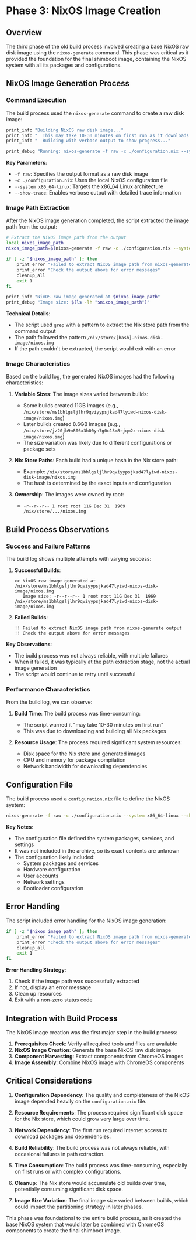 # Phase 3: NixOS Image Creation

## Overview

The third phase of the old build process involved creating a base NixOS raw disk image using the `nixos-generate` command. This phase was critical as it provided the foundation for the final shimboot image, containing the NixOS system with all its packages and configurations.

## NixOS Image Generation Process

### Command Execution

The build process used the `nixos-generate` command to create a raw disk image:

```bash
print_info "Building NixOS raw disk image..."
print_info "  This may take 10-30 minutes on first run as it downloads and builds all packages..."
print_info "  Building with verbose output to show progress..."

print_debug "Running: nixos-generate -f raw -c ./configuration.nix --system x86_64-linux --show-trace"
```

**Key Parameters**:
- `-f raw`: Specifies the output format as a raw disk image
- `-c ./configuration.nix`: Uses the local NixOS configuration file
- `--system x86_64-linux`: Targets the x86_64 Linux architecture
- `--show-trace`: Enables verbose output with detailed trace information

### Image Path Extraction

After the NixOS image generation completed, the script extracted the image path from the output:

```bash
# Extract the NixOS image path from the output
local nixos_image_path
nixos_image_path=$(nixos-generate -f raw -c ./configuration.nix --system x86_64-linux --show-trace | grep -o "/nix/store/[^[:space:]]*-nixos-disk-image/nixos.img")

if [ -z "$nixos_image_path" ]; then
    print_error "Failed to extract NixOS image path from nixos-generate output"
    print_error "Check the output above for error messages"
    cleanup_all
    exit 1
fi

print_info "NixOS raw image generated at $nixos_image_path"
print_debug "Image size: $(ls -lh "$nixos_image_path")"
```

**Technical Details**:
- The script used `grep` with a pattern to extract the Nix store path from the command output
- The path followed the pattern `/nix/store/[hash]-nixos-disk-image/nixos.img`
- If the path couldn't be extracted, the script would exit with an error

### Image Characteristics

Based on the build log, the generated NixOS images had the following characteristics:

1. **Variable Sizes**: The image sizes varied between builds:
   - Some builds created 11GB images (e.g., `/nix/store/ms1bhlgsljlhr9qviyypsjkad47lyiwd-nixos-disk-image/nixos.img`)
   - Later builds created 8.6GB images (e.g., `/nix/store/jz20jb9n806x3h00yn7g0c13m8rjqm2z-nixos-disk-image/nixos.img`)
   - The size variation was likely due to different configurations or package sets

2. **Nix Store Paths**: Each build had a unique hash in the Nix store path:
   - Example: `/nix/store/ms1bhlgsljlhr9qviyypsjkad47lyiwd-nixos-disk-image/nixos.img`
   - The hash is determined by the exact inputs and configuration

3. **Ownership**: The images were owned by root:
   - `-r--r--r-- 1 root root 11G Dec 31  1969 /nix/store/.../nixos.img`

## Build Process Observations

### Success and Failure Patterns

The build log shows multiple attempts with varying success:

1. **Successful Builds**:
   ```
   >> NixOS raw image generated at /nix/store/ms1bhlgsljlhr9qviyypsjkad47lyiwd-nixos-disk-image/nixos.img
      Image size: -r--r--r-- 1 root root 11G Dec 31  1969 /nix/store/ms1bhlgsljlhr9qviyypsjkad47lyiwd-nixos-disk-image/nixos.img
   ```

2. **Failed Builds**:
   ```
   !! Failed to extract NixOS image path from nixos-generate output
   !! Check the output above for error messages
   ```

**Key Observations**:
- The build process was not always reliable, with multiple failures
- When it failed, it was typically at the path extraction stage, not the actual image generation
- The script would continue to retry until successful

### Performance Characteristics

From the build log, we can observe:

1. **Build Time**: The build process was time-consuming:
   - The script warned it "may take 10-30 minutes on first run"
   - This was due to downloading and building all Nix packages

2. **Resource Usage**: The process required significant system resources:
   - Disk space for the Nix store and generated images
   - CPU and memory for package compilation
   - Network bandwidth for downloading dependencies

## Configuration File

The build process used a `configuration.nix` file to define the NixOS system:

```bash
nixos-generate -f raw -c ./configuration.nix --system x86_64-linux --show-trace
```

**Key Notes**:
- The configuration file defined the system packages, services, and settings
- It was not included in the archive, so its exact contents are unknown
- The configuration likely included:
  - System packages and services
  - Hardware configuration
  - User accounts
  - Network settings
  - Bootloader configuration

## Error Handling

The script included error handling for the NixOS image generation:

```bash
if [ -z "$nixos_image_path" ]; then
    print_error "Failed to extract NixOS image path from nixos-generate output"
    print_error "Check the output above for error messages"
    cleanup_all
    exit 1
fi
```

**Error Handling Strategy**:
1. Check if the image path was successfully extracted
2. If not, display an error message
3. Clean up resources
4. Exit with a non-zero status code

## Integration with Build Process

The NixOS image creation was the first major step in the build process:

1. **Prerequisites Check**: Verify all required tools and files are available
2. **NixOS Image Creation**: Generate the base NixOS raw disk image
3. **Component Harvesting**: Extract components from ChromeOS images
4. **Image Assembly**: Combine NixOS image with ChromeOS components

## Critical Considerations

1. **Configuration Dependency**: The quality and completeness of the NixOS image depended heavily on the `configuration.nix` file.

2. **Resource Requirements**: The process required significant disk space for the Nix store, which could grow very large over time.

3. **Network Dependency**: The first run required internet access to download packages and dependencies.

4. **Build Reliability**: The build process was not always reliable, with occasional failures in path extraction.

5. **Time Consumption**: The build process was time-consuming, especially on first runs or with complex configurations.

6. **Cleanup**: The Nix store would accumulate old builds over time, potentially consuming significant disk space.

7. **Image Size Variation**: The final image size varied between builds, which could impact the partitioning strategy in later phases.

This phase was foundational to the entire build process, as it created the base NixOS system that would later be combined with ChromeOS components to create the final shimboot image.